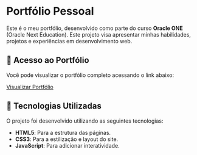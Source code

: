 # Portfólio Pessoal

Este é o meu portfólio, desenvolvido como parte do curso **Oracle ONE** (Oracle Next Education). Este projeto visa apresentar minhas habilidades, projetos e experiências em desenvolvimento web.

## 🔗 Acesso ao Portfólio

Você pode visualizar o portfólio completo acessando o link abaixo:

[Visualizar Portfólio](https://diogowi.github.io/Challenge-Portfolio/)

## 🚀 Tecnologias Utilizadas

O projeto foi desenvolvido utilizando as seguintes tecnologias:

- **HTML5**: Para a estrutura das páginas.
- **CSS3**: Para a estilização e layout do site.
- **JavaScript**: Para adicionar interatividade.
